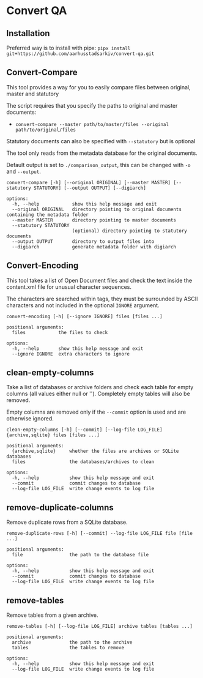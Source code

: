 # Convert QA

## Installation

Preferred way is to install with pipx: `pipx install git+https://github.com/aarhusstadsarkiv/convert-qa.git`

## Convert-Compare

This tool provides a way for you to easily compare files between original, master and statutory

The script requires that you specify the paths to original and master documents:

- `convert-compare --master path/to/master/files --original path/to/original/files`

Statutory documents can also be specified with `--statutory` but is optional

The tool only reads from the metadata database for the original documents.

Default output is set to `./comparison_output`, this can be changed with `-o` and `--output`.

```
convert-compare [-h] [--original ORIGINAL] [--master MASTER] [--statutory STATUTORY] [--output OUTPUT] [--digiarch]

options:
  -h, --help            show this help message and exit
  --original ORIGINAL   directory pointing to original documents containing the metadata folder
  --master MASTER       directory pointing to master documents
  --statutory STATUTORY
                        (optional) directory pointing to statutory documents
  --output OUTPUT       directory to output files into
  --digiarch            generate metadata folder with digiarch
```

## Convert-Encoding

This tool takes a list of Open Document files and check the text inside the content.xml file for unusual character
sequences.

The characters are searched within tags, they must be surrounded by ASCII characters and not included in the
optional `IGNORE` argument.

```
convert-encoding [-h] [--ignore IGNORE] files [files ...]

positional arguments:                                                                                                                                                                                                          
  files            the files to check                                                                                                                                                                                          
                                                                                                                                                                                                                               
options:                                                                                                                                                                                                                       
  -h, --help       show this help message and exit
  --ignore IGNORE  extra characters to ignore
```

## clean-empty-columns

Take a list of databases or archive folders and check each table for empty columns (all values either null or '').
Completely empty tables will also be removed.

Empty columns are removed only if the `--commit` option is used and are otherwise ignored.

```
clean-empty-columns [-h] [--commit] [--log-file LOG_FILE] {archive,sqlite} files [files ...]

positional arguments:
  {archive,sqlite}     whether the files are archives or SQLite databases
  files                the databases/archives to clean

options:
  -h, --help           show this help message and exit
  --commit             commit changes to database
  --log-file LOG_FILE  write change events to log file
```

## remove-duplicate-columns

Remove duplicate rows from a SQLite database.

```
remove-duplicate-rows [-h] [--commit] --log-file LOG_FILE file [file ...]       

positional arguments:                                                           
  file                 the path to the database file                            
                                                                                
options:                                                                        
  -h, --help           show this help message and exit
  --commit             commit changes to database
  --log-file LOG_FILE  write change events to log file
```

## remove-tables

Remove tables from a given archive.

```
remove-tables [-h] [--log-file LOG_FILE] archive tables [tables ...]

positional arguments:
  archive              the path to the archive
  tables               the tables to remove

options:
  -h, --help           show this help message and exit
  --log-file LOG_FILE  write change events to log file
```
